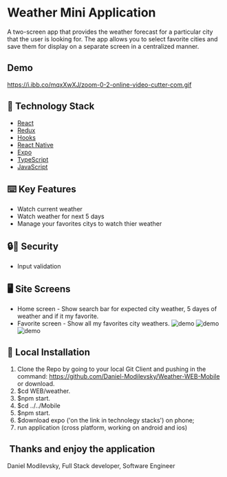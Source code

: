 # Weather Mini Application
A two-screen app that provides the weather forecast for a particular city that the user is looking for.
The app allows you to select favorite cities and save them for display on a separate screen in a centralized manner.


## Demo
https://i.ibb.co/mqxXwXJ/zoom-0-2-online-video-cutter-com.gif


## 🏁 Technology Stack
- [React](https://reactjs.org/)
- [Redux](https://react-redux.js.org/)
- [Hooks](https://reactjs.org/docs/hooks-intro.html)
- [React Native](https://reactnative.dev/)
- [Expo](https://expo.dev/)
- [TypeScript](https://www.typescriptlang.org/)
- [JavaScript](https://www.javascript.com//)


## ⌨️ Key Features
- Watch current weather
- Watch weather for next 5 days
- Manage your favorites citys to watch thier weather


## 🔒🔑‍ Security
- Input validation


## 🖥️‍ Site Screens
- Home screen - Show search bar for expected city weather, 5 dayes of weather and if it my favorite. 
- Favorite screen - Show all my favorites city weathers.
![demo](https://i.ibb.co/YTz0TfZ/screen1.png)
![demo](https://i.ibb.co/CKSWdmG/screen2.png)
![demo](https://i.ibb.co/rtL4ZZz/mobile-Screens.png)


## 🏃‍ Local Installation
1. Clone the Repo by going to your local Git Client and pushing in the command:
https://github.com/Daniel-Modilevsky/Weather-WEB-Mobile
or download.
2. $cd WEB/weather.
3. $npm start.
4. $cd ../../Mobile
5. $npm start.
6. $download expo ('on the link in technolegy stacks') on phone;
7. run application (cross platform, working on android and ios)


## ‍ Thanks and enjoy the application
Daniel Modilevsky,
Full Stack developer,
Software Engineer
